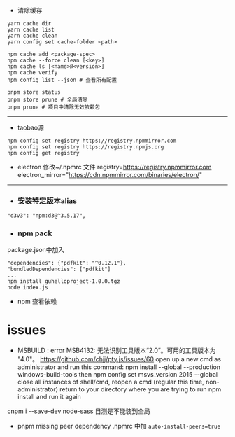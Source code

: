 
- 清除缓存
```shell
yarn cache dir
yarn cache list
yarn cache clean
yarn config set cache-folder <path>

npm cache add <package-spec>
npm cache --force clean [<key>]
npm cache ls [<name>@<version>]
npm cache verify
npm config list --json # 查看所有配置

pnpm store status
pnpm store prune # 全局清除
pnpm prune # 项目中清除无效依赖包
```

--- 

- taobao源
```
npm config set registry https://registry.npmmirror.com
npm config set registry https://registry.npmjs.org
npm config get registry
```

- electron
修改~/.npmrc 文件
registry=https://registry.npmmirror.com
electron_mirror="https://cdn.npmmirror.com/binaries/electron/"

--- 
- ### 安装特定版本alias
`"d3v3": "npm:d3@^3.5.17",`

- ### npm pack
package.json中加入
```
"dependencies": {"pdfkit": "^0.12.1"},
"bundledDependencies": ["pdfkit"]
...
npm install guhelloproject-1.0.0.tgz
node index.js
```

- npm 查看依赖

# issues
- MSBUILD : error MSB4132: 无法识别工具版本“2.0”。可用的工具版本为 "4.0"。
https://github.com/chjj/pty.js/issues/60
open up a new cmd as administrator and run this command:
npm install --global --production windows-build-tools
then
npm config set msvs_version 2015 --global
close all instances of shell/cmd, reopen a cmd (regular this time, non-administrator) return to your directory where you are trying to run npm install and run it again

cnpm i --save-dev node-sass
目测是不能装到全局

- pnpm missing peer dependency
.npmrc 中加
`auto-install-peers=true`
